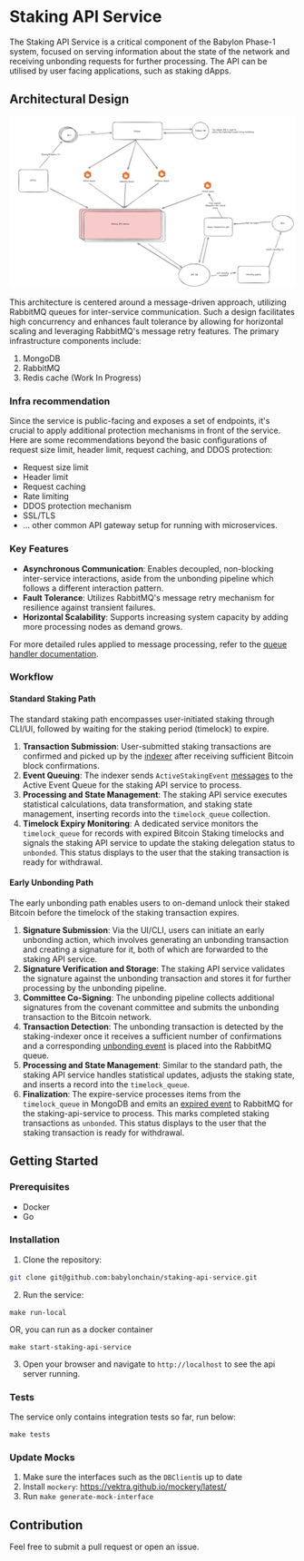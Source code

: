 # Staking API Service

The Staking API Service is a critical component of the Babylon Phase-1 system, 
focused on serving information about the state of the network and 
receiving unbonding requests for further processing. 
The API can be utilised by user facing applications, such as staking dApps. 

## Architectural Design

![Staking Service Architecture](images/architectural-design.jpg)

This architecture is centered around a message-driven approach, 
utilizing RabbitMQ queues for inter-service communication. 
Such a design facilitates high concurrency and enhances fault tolerance by 
allowing for horizontal scaling and leveraging RabbitMQ's message retry features. 
The primary infrastructure components include:

1. MongoDB
2. RabbitMQ
3. Redis cache (Work In Progress)

### Infra recommendation

Since the service is public-facing and exposes a set of endpoints, 
it's crucial to apply additional protection mechanisms in front of the service. 
Here are some recommendations beyond the basic configurations of request size 
limit, header limit, request caching, and DDOS protection:

- Request size limit
- Header limit
- Request caching
- Rate limiting
- DDOS protection mechanism
- SSL/TLS
- ... other common API gateway setup for running with microservices.

### Key Features

- **Asynchronous Communication**: Enables decoupled, non-blocking inter-service 
interactions, aside from the unbonding pipeline which follows a different interaction pattern.
- **Fault Tolerance**: Utilizes RabbitMQ's message retry mechanism for resilience 
against transient failures.
- **Horizontal Scalability**: Supports increasing system capacity by 
adding more processing nodes as demand grows.

For more detailed rules applied to message processing, 
refer to the [queue handler documentation](internal/queue/handlers/REAME.md).

### Workflow

#### Standard Staking Path

The standard staking path encompasses user-initiated staking through CLI/UI, 
followed by waiting for the staking period (timelock) to expire.

1. **Transaction Submission**: User-submitted staking transactions are 
confirmed and picked up by the [indexer](https://github.com/babylonchain/staking-indexer) 
after receiving sufficient Bitcoin block confirmations.
2. **Event Queuing**: The indexer sends `ActiveStakingEvent` [messages](https://github.com/babylonchain/staking-queue-client/blob/main/client/schema.go#L24) 
to the Active Event Queue for the staking API service to process.
3. **Processing and State Management**: The staking API service executes statistical calculations, 
data transformation, and staking state management, inserting records into the `timelock_queue` collection.
4. **Timelock Expiry Monitoring**: A dedicated service monitors the `timelock_queue` for 
records with expired Bitcoin Staking timelocks and signals the staking API service 
to update the staking delegation status to `unbonded`. 
This status displays to the user that the staking transaction is ready for withdrawal.

#### Early Unbonding Path

The early unbonding path enables users to on-demand unlock their staked Bitcoin
before the timelock of the staking transaction expires.

1. **Signature Submission**: Via the UI/CLI, users can initiate an early unbonding action,
which involves generating an unbonding transaction and creating a signature for it,
both of which are forwarded to the staking API service.
2. **Signature Verification and Storage**: The staking API service validates the signature
against the unbonding transaction and
stores it for further processing by the unbonding pipeline.
3. **Committee Co-Signing**: The unbonding pipeline collects additional signatures 
from the covenant committee and submits the unbonding transaction to the Bitcoin network.
4. **Transaction Detection**: The unbonding transaction is detected by the staking-indexer 
once it receives a sufficient number of confirmations and a corresponding [unbonding event](https://github.com/babylonchain/staking-queue-client/blob/main/client/schema.go#L70) 
is placed into the RabbitMQ queue.
5. **Processing and State Management**: Similar to the standard path, the staking API service 
handles statistical updates, adjusts the staking state, and inserts a record into the `timelock_queue`.
6. **Finalization**: The expire-service processes items from the `timelock_queue` in 
MongoDB and emits an [expired event](https://github.com/babylonchain/staking-queue-client/blob/main/client/schema.go#L130) 
to RabbitMQ for the staking-api-service to process. This marks completed staking 
transactions as `unbonded`. This status displays to the user that the staking transaction is ready for withdrawal.

## Getting Started

### Prerequisites

- Docker
- Go

### Installation

1. Clone the repository:

```bash
git clone git@github.com:babylonchain/staking-api-service.git
```

2. Run the service:

```
make run-local
```

OR, you can run as a docker container

```
make start-staking-api-service
```

3. Open your browser and navigate to `http://localhost` to see the api server running.


### Tests

The service only contains integration tests so far, run below:

```
make tests
```

### Update Mocks
1. Make sure the interfaces such as the `DBClient`is up to date
2. Install `mockery`: https://vektra.github.io/mockery/latest/
3. Run `make generate-mock-interface`

## Contribution

Feel free to submit a pull request or open an issue.